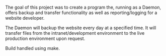 The goal of this project was to create a program the, running as a Daemon, offers backup and transfer functionality as well as reporting/logging for a website developer. 

The Daemon will backup the website every day at a specified time. It will transfer files from the intranet/development environment to the live production environment upon request.

Build handled using make.
